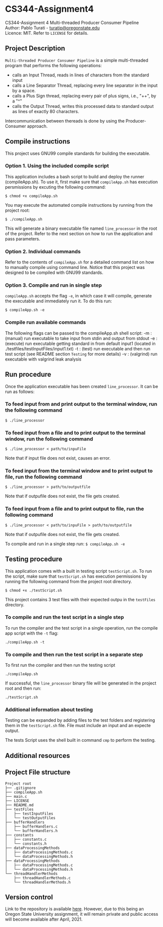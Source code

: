 # CS344-Assignment4
CS344-Assignment 4 Multi-threaded Producer Consumer Pipeline\
Author: Pablo Turati - turatip@oregonstate.edu\
Licence: MIT. Refer to `LICENSE` for details.

## Project Description

`Multi-threaded Producer Consumer Pipeline` is a simple multi-threaded program that performs the following operations:

- calls an Input Thread, reads in lines of characters from the standard input
- calls a Line Separator Thread, replacing every line separator in the input by a space.
- calls a Plus Sign thread, replacing every pair of plus signs, i.e., "++", by a "^"
- calls the Output Thread, writes this processed data to standard output as lines of exactly 80 characters.

Intercommunication between thereads is done by using the Producer-Consumer approach.

## Compile instructions

This project uses GNU99 compile standards for building the executable.

### Option 1.  Using the included compile script

This application includes a bash script to build and deploy the runner (compileApp.sh).  To use it, first make sure that `compileApp.sh` has execution persmissions by excuting the following command:

`$ chmod +x compileApp.sh`

You may execute the automated compile instructions by running from the project root:

`$ ./compileApp.sh`

This will generate a binary executable file named `line_processor` in the root of the project. Refer to the next section on how to run the application and pass parameters.

### Option 2.  Individual commands

Refer to the contents of `compileApp.sh` for a detailed command list on how to manually compile using command line.  Notice that this project was designed to be compiled with GNU99 standards.

### Option 3.  Compile and run in single step

`compileApp.sh` accepts the flag `-e`, in which case it will compile, generate the executable and immediately run it.  To do this run:

`$ compileApp.sh -e`

### Compile run available commands

The following flags can be passed to the compileApp.sh shell script:
    -m : (manual) run executable to take input from stdin and output from stdout
    -e : (execute) run executable getting standard in from default input1 (located in ./testfiles/testInputFiles/input1.txt)
    -t : (test) run executable and then run test script (see README section `Testing` for more details)
    -v : (valgrind) run executable with valgrind leak analysis

## Run procedure

Once the application executable has been created `line_processor`. It can be run as follows:

### To feed input from and print output to the terminal window, run the following command
`$ ./line_processor`

### To feed input from a file and to print output to the terminal window, run the following command

`$ ./line_processor < path/to/inpuFile`

Note that if input file does not exist, causes an error.

### To feed input from the terminal window and to print output to file, run the following command

`$ ./line_processor > path/to/outputfile`

Note that if outpufile does not exist, the file gets created.

### To feed input from a file and to print output to file, run the following command

`$ ./line_processor < path/to/inpuFile > path/to/outputfile`

Note that if outpufile does not exist, the file gets created.

To compile and run in a single step run: `$ compileApp.sh -e`

## Testing procedure

This application comes with a built in testing script `testScript.sh`.  To run the script, make sure that `testScript.sh` has execution permissions by running the following command from the project root directory.

`$ chmod +x ./testScript.sh`

This project contains 3 test files with their expected outpu in the `testFiles` directory.  

### To compile and run the test script in a single step

To run the compiler and the test script in a single operation, run the compile app script with the `-t` flag:

`./compileApp.sh -t`

### To compile and then run the test script in a separate step

To first run the compiler and then run the testing script

`./compileApp.sh`

If successful, the `line_processor` binary file will be generated in the project root and then run:

`./testScript.sh`

### Additional information about testing

Testing can be expanded by adding files to the test folders and registering them in the `testScript.sh` file.  File must include an input and an expecte output.

The tests Script uses the shell built in command `cmp` to perform the testing.

## Additional resources

## Project File structure
```
Project root
├── .gitignore
├── compileApp.sh
├── main.c
├── LICENSE
├── README.md
├── testFiles
│   ├── testInputFiles
│   └── testOutputFiles
├── bufferHandlers
│   ├── bufferHandlers.c
│   └── bufferHandlers.h
├── constants
│   ├── constants.c
│   └── constants.h
├── dataProcessingMethods
│   ├── dataProcessingMethods.c
│   └── dataProcessingMethods.h
├── dataProcessingMethods
│   ├── dataProcessingMethods.c
│   └── dataProcessingMethods.h
└── threadHandlerMethods
    ├── threadHandlerMethods.c
    └── threadHandlerMethods.h
```

## Version control

 Link to the repository is available [here](https://github.com/pabloturati/CS344-Assignment4).  However, due to this being an Oregon State University assignment, it will remain private and public access will become available after April, 2021.
